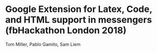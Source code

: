# Google Extension for Latex, Code, and HTML support in messengers (fbHackathon London 2018)
Tom Miller, Pablo Gamito, Sam Liem
